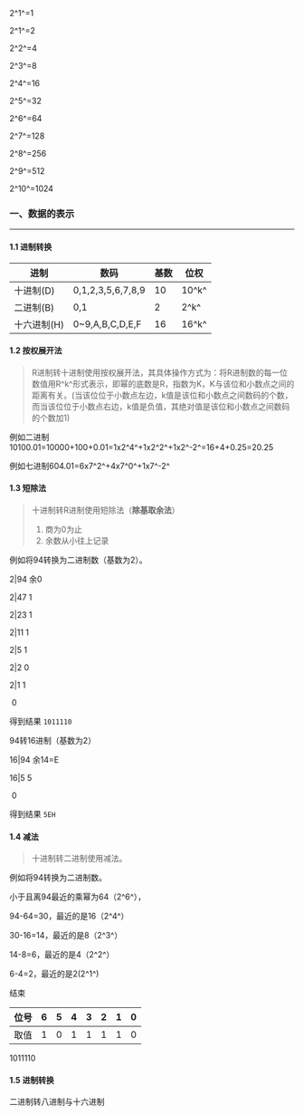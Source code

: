 2^1^=1

2^1^=2

2^2^=4

2^3^=8

2^4^=16

2^5^=32

2^6^=64

2^7^=128

2^8^=256

2^9^=512

2^10^=1024



### 一、数据的表示

---

#### 1.1 进制转换

| 进制        | 数码              | 基数 | 位权  |
| ----------- | ----------------- | ---- | ----- |
| 十进制(D)   | 0,1,2,3,5,6,7,8,9 | 10   | 10^k^ |
| 二进制(B)   | 0,1               | 2    | 2^k^  |
| 十六进制(H) | 0~9,A,B,C,D,E,F   | 16   | 16^k^ |

#### 1.2 **按权展开法**

> R进制转十进制使用按权展开法，其具体操作方式为：将R进制数的每一位数值用R^k^形式表示，即幂的底数是R，指数为K，K与该位和小数点之间的距离有关。(当该位位于小数点左边，k值是该位和小数点之间数码的个数，而当该位位于小数点右边，k值是负值，其绝对值是该位和小数点之间数码的个数加1)

例如二进制10100.01=10000+100+0.01=1x2^4^+1x2^2^+1x2^-2^=16+4+0.25=20.25

例如七进制604.01=6x7^2^+4x7^0^+1x7^-2^

#### 1.3 短除法

>十进制转R进制使用短除法（**除基取余法**）
>
>1. 商为0为止
>2. 余数从小往上记录

例如将94转换为二进制数（基数为2）。

2|94		余0

2|47			1

2|23			1

2|11			1

2|5			  1

2|2			  0

2|1			  1

​	0

得到结果 `1011110` 

94转16进制（基数为2）

16|94			余14=E

16|5					5

​	  0

得到结果 `5EH`

#### 1.4 减法

>十进制转二进制使用减法。

例如将94转换为二进制数。

小于且离94最近的乘幂为64（2^6^），

94-64=30，最近的是16（2^4^）

30-16=14，最近的是8（2^3^）

14-8=6，最近的是4（2^2^）

6-4=2，最近的是2(2^1^)

结束

| 位号 | 6    | 5    | 4    | 3    | 2    | 1    | 0    |
| ---- | ---- | ---- | ---- | ---- | ---- | ---- | ---- |
| 取值 | 1    | 0    | 1    | 1    | 1    | 1    | 0    |

1011110

#### 1.5 进制转换

二进制转八进制与十六进制



















